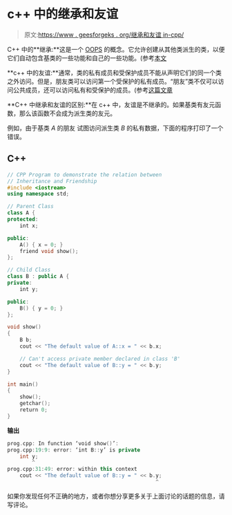 # c++ 中的继承和友谊

> 原文:[https://www . geesforgeks . org/继承和友谊 in-cpp/](https://www.geeksforgeeks.org/inheritance-and-friendship-in-cpp/)

C++ 中的**继承:**这是一个 [OOPS](https://www.geeksforgeeks.org/object-oriented-programming-in-cpp/) 的概念。它允许创建从其他类派生的类，以便它们自动包含基类的一些功能和自己的一些功能。(参考[本文](https://www.geeksforgeeks.org/inheritance-in-c/)

**c++ 中的友谊:**通常，类的私有成员和受保护成员不能从声明它们的同一个类之外访问。但是，朋友类可以访问第一个受保护的私有成员。“朋友”类不仅可以访问公共成员，还可以访问私有和受保护的成员。(参考[这篇文章](https://www.geeksforgeeks.org/friend-class-function-cpp/)

**C++ 中继承和友谊的区别:**在 c++ 中，友谊是不继承的。如果基类有友元函数，那么该函数不会成为派生类的友元。

例如，由于基类 *A* 的朋友 试图访问派生类 *B* 的私有数据，下面的程序打印了一个错误。

## C++

```cpp
// CPP Program to demonstrate the relation between
// Inheritance and Friendship
#include <iostream>
using namespace std;

// Parent Class
class A {
protected:
    int x;

public:
    A() { x = 0; }
    friend void show();
};

// Child Class
class B : public A {
private:
    int y;

public:
    B() { y = 0; }
};

void show()
{
    B b;
    cout << "The default value of A::x = " << b.x;

    // Can't access private member declared in class 'B'
    cout << "The default value of B::y = " << b.y;
}

int main()
{
    show();
    getchar();
    return 0;
}
```

**输出**

```cpp
prog.cpp: In function ‘void show()’:
prog.cpp:19:9: error: ‘int B::y’ is private
    int y;
        ^
prog.cpp:31:49: error: within this context
    cout << "The default value of B::y = " << b.y;
                                                ^
```

如果你发现任何不正确的地方，或者你想分享更多关于上面讨论的话题的信息，请写评论。